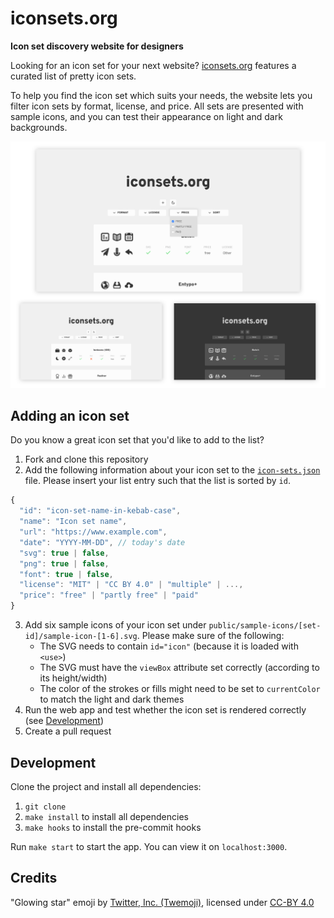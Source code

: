 # iconsets.org

**Icon set discovery website for designers**

Looking for an icon set for your next website? [iconsets.org](https://iconsets.org) features a curated list of pretty icon sets.

To help you find the icon set which suits your needs, the website lets you filter icon sets by format, license, and price. All sets are presented with sample icons, and you can test their appearance on light and dark backgrounds.

![Screenshots](screenshots.png)


## Adding an icon set

Do you know a great icon set that you'd like to add to the list?

1. Fork and clone this repository
2. Add the following information about your icon set to the [`icon-sets.json`](icon-sets.json) file. Please insert your list entry such that the list is sorted by `id`.

```js
{
  "id": "icon-set-name-in-kebab-case",
  "name": "Icon set name",
  "url": "https://www.example.com",
  "date": "YYYY-MM-DD", // today's date
  "svg": true | false,
  "png": true | false,
  "font": true | false,
  "license": "MIT" | "CC BY 4.0" | "multiple" | ...,
  "price": "free" | "partly free" | "paid"
}
```

3. Add six sample icons of your icon set under `public/sample-icons/[set-id]/sample-icon-[1-6].svg`. Please make sure of the following:
    * The SVG needs to contain `id="icon"` (because it is loaded with `<use>`)
    * The SVG must have the `viewBox` attribute set correctly (according to its height/width)
    * The color of the strokes or fills might need to be set to `currentColor` to match the light and dark themes
4. Run the web app and test whether the icon set is rendered correctly (see [Development](#development))
5. Create a pull request


## Development

Clone the project and install all dependencies:

1. `git clone`
2. `make install` to install all dependencies
3. `make hooks` to install the pre-commit hooks

Run `make start` to start the app. You can view it on `localhost:3000`.


## Credits

"Glowing star" emoji by [Twitter, Inc. (Twemoji)](https://github.com/twitter/twemoji), licensed under [CC-BY 4.0](https://creativecommons.org/licenses/by/4.0)
